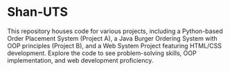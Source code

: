 # Shan-UTS
This repository houses code for various projects, including a Python-based Order Placement System (Project A), a Java Burger Ordering System with OOP principles (Project B), and a Web System Project featuring HTML/CSS development. Explore the code to see problem-solving skills, OOP implementation, and web development proficiency.
